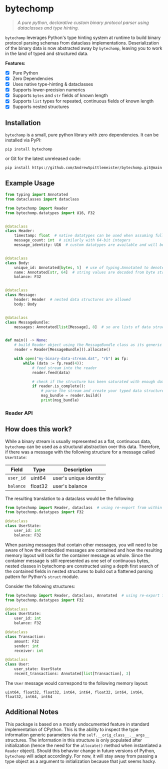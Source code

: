 # bytechomp

> *A pure python, declarative custom binary protocol parser using dataclasses and type hinting.*

`bytechomp` leverages Python's type hinting system at runtime to build binary protocol parsing schemas from dataclass implementations. Deserialization of the binary data is now abstracted away by `bytechomp`, leaving you to work in the land of typed and structured data.

**Features:**
- [x] Pure Python
- [x] Zero Dependencies
- [x] Uses native type-hinting & dataclasses
- [x] Supports lower-precision numerics
- [x] Supports `bytes` and `str` fields of known length
- [x] Supports `list` types for repeated, continuous fields of known length
- [x] Supports nested structures

## Installation

`bytechomp` is a small, pure python library with zero dependencies. It can be installed via PyPI:

```
pip install bytechomp
```

or Git for the latest unreleased code:

```
pip install https://github.com/AndrewSpittlemeister/bytechomp.git@main
```

## Example Usage

```python
from typing import Annotated
from dataclasses import dataclass

from bytechomp import Reader
from bytechomp.datatypes import U16, F32


@dataclass
class Header:
    timestamp: float  # native datatypes can be used when assuming full precision
    message_count: int  # similarly with 64-bit integers
    message_identity: U16  # custom datatypes are available and will be cast to native when deserialized


@dataclass
class Body:
    unique_id: Annotated[bytes, 5]  # use of typing.Annotated to denote length
    name: Annotated[str, 64]  # string values are decoded from byte streams too 
    balance: F32


@dataclass
class Message:
    header: Header  # nested data structures are allowed
    body: Body


@dataclass
class MessageBundle:
    messages: Annotated[list[Message], 8]  # so are lists of data structures!


def main() -> None:
    # build Reader object using the MessageBundle class as its generic argument
    reader = Reader[MessageBundle]().allocate()

    with open("my-binary-data-stream.dat", "rb") as fp:
        while (data := fp.read(4)):
            # feed stream into the reader
            reader.feed(data)

            # check if the structure has been saturated with enough data
            if reader.is_complete():
                # parse the stream and create your typed data structure!
                msg_bundle = reader.build()
                print(msg_bundle)
```

### Reader API


## How does this work?

While a binary stream is usually represented as a flat, continuous data, `bytechomp` can be used as a structural abstraction over this data. Therefore, if there was a message with the following structure for a message called `UserState`:

| Field | Type | Description |
| ----- | ---- | ----------- |
| `user_id` | uint64 | user's unique identity |
| `balance` | float32 | user's balance |

The resulting translation to a dataclass would be the following:

```python
from bytechomp import Reader, dataclass  # using re-export from within bytechomp
from bytechomp.datatypes import F32

@dataclass
class UserState:
    user_id: int
    balance: F32
```

When parsing messages that contain other messages, you will need to be aware of how the embedded messages are contained and how the resulting memory layout will look for the container message as whole. Since the container message is still represented as one set of continuous bytes, nested classes in bytechomp are constructed using a depth first search of the contained fields in nested structures to build out a flattened parsing pattern for Python's `struct` module.

Consider the following structures:

```python
from bytechomp import Reader, dataclass, Annotated  # using re-export from within bytechomp
from bytechomp.datatypes import F32

@dataclass
class UserState:
    user_id: int
    balance: F32

@dataclass
class Transaction:
    amount: F32
    sender: int
    receiver: int

@dataclass
class User:
    user_state: UserState
    recent_transactions: Annotated[list[Transaction], 3]
```

The `User` message would correspond to the following memory layout:

```
uint64, float32, float32, int64, int64, float32, int64, int64, float32, int64, int64
```

## Additional Notes

This package is based on a mostly undocumented feature in standard implementation of CPython. This is the ability to inspect the type information generic parameters via the `self.__orig_class__.__args__` structures. The information in this structure is only populated after initialization (hence the need for the `allocate()` method when instantiated a `Reader` object). Should this behavior change in future versions of Python, `bytechomp` will adapt accordingly. For now, it will stay away from passing a type object as a argument to initialization because that just seems hacky.